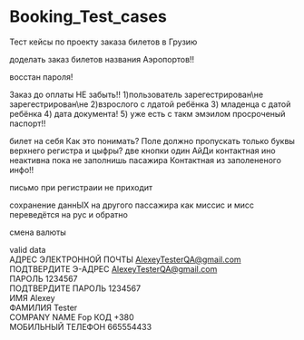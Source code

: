 # Booking_Test_cases
Тест кейсы по проекту заказа билетов в Грузию

доделать заказ билетов названия Аэропортов!!


восстан пароля!

Заказ до оплаты
 НЕ забыть!! 
 1)пользователь зарегестрирован\не зарегестрирован\не
 2)взрослого с лдатой ребёнка
 3) младенца с датой ребёнка
 4) дата документа!
 5) уже есть с такм эмэилом
 просроченый паспорт!!
 
  билет на себя
 Как это понимать? Поле должно пропускать только буквы верхнего регистра и цыфры?
 две кнопки один АйДи
 контактная ино неактивна пока не заполнишь пасажира
Контактная из заполененого инфо!!

письмо при регистраии не приходит

 сохранение даннЫХ
 на другого пассажира
 как миссис и мисс переведётся на рус и обратно
 
 смена валюты
 
 
 valid data						
АДРЕС ЭЛЕКТРОННОЙ ПОЧТЫ	AlexeyTesterQA@gmail.com					
ПОДТВЕРДИТЕ Э-АДРЕС	AlexeyTesterQA@gmail.com					
ПАРОЛЬ	1234567					
ПОДТВЕРДИТЕ ПАРОЛЬ	1234567					
ИМЯ	Alexey					
ФАМИЛИЯ	Tester					
COMPANY NAME 	Fop	
КОД +380				
МОБИЛЬНЫЙ ТЕЛЕФОН	665554433					
